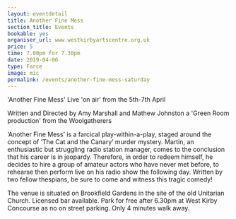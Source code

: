 ```yaml
---
layout: eventdetail
title: Another Fine Mess
section_title: Events
bookable: yes
organiser_url: www.westkirbyartscentre.org.uk
price: 5
time: 7.00pm for 7.30pm
date: 2019-04-06
type: Farce
image: mic
permalink: /events/another-fine-mess-saturday
---
```


'Another Fine Mess' Live 'on air' from the 5th-7th April

Written and Directed by Amy Marshall and Mathew Johnston a 'Green Room production' from the Woolgatherers

‘Another Fine Mess’ is a farcical play-within-a-play, staged around the concept of ‘The Cat and the Canary’ murder mystery. Martin, an enthusiastic but struggling radio station manager, comes to the conclusion that his career is in jeopardy. Therefore, in order to redeem himself, he decides to hire a group of amateur actors who have never met before, to rehearse then perform live on his radio show the following day. Written by two fellow thespians, be sure to come and witness this tragic comedy!

The venue is situated on Brookfield Gardens in the site of the old Unitarian Church. Licensed bar available. Park for free after 6.30pm at West Kirby Concourse as no on street parking. Only 4 minutes walk away.
